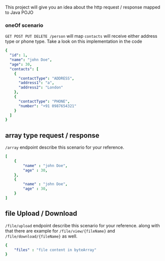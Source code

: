 This project will give you an idea about the http request / response mapped to Java POJO

### oneOf scenario
`GET POST PUT DELETE /person` will map `contacts` will receive either address type or phone type.
Take a look on this implementation in the code

```yaml
{
  "id": 1,
  "name": "john Doe",
  "age": 30,
  "contacts": [
    {
      "contactType": "ADDRESS",
      "address1": "a",
      "address2": "London"
    },
    {
      "contactType": "PHONE",
      "number": "+91 0987654321"
    }
  ]
}
```

## array type request / response

`/array` endpoint describe this scenario for your reference.

```yaml
[
    {
        "name" : "john Doe",
        "age" : 30,
    },
    {
        "name" : "john Doe",
        "age" : 30,
    }
]
```

## file Upload / Download

`/file/upload` endpoint describe this scenario for your reference.
along with that there are example for `/file/view/{fileName}` and `/file/download/{fileName}` as well.

```yaml
{
    "files" : "file content in byteArray"
}
```
